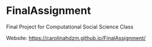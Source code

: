 # FinalAssignment

Final Project for Computational Social Science Class

Website: https://carolinahdzm.github.io/FinalAssignment/
